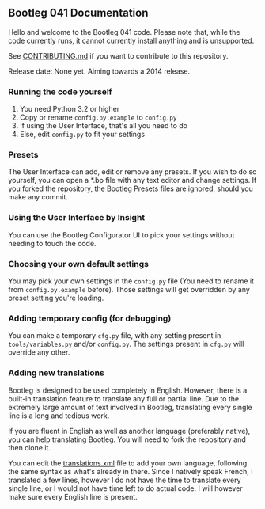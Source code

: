 ## Bootleg 041 Documentation

Hello and welcome to the Bootleg 041 code. Please note that, while the code currently runs, it cannot currently install anything and is unsupported.

See [CONTRIBUTING.md][0] if you want to contribute to this repository.

Release date: None yet. Aiming towards a 2014 release.

### Running the code yourself

1. You need Python 3.2 or higher
2. Copy or rename `config.py.example` to `config.py`
3. If using the User Interface, that's all you need to do
4. Else, edit `config.py` to fit your settings

### Presets

The User Interface can add, edit or remove any presets. If you wish to do so yourself, you can open a *.bp file with any text editor and change settings. If you forked the repository, the Bootleg Presets files are ignored, should you make any commit.

### Using the User Interface by Insight

You can use the Bootleg Configurator UI to pick your settings without needing to touch the code.

### Choosing your own default settings

You may pick your own settings in the `config.py` file (You need to rename it from `config.py.example` before). Those settings will get overridden by any preset setting you're loading.

### Adding temporary config (for debugging)

You can make a temporary `cfg.py` file, with any setting present in `tools/variables.py` and/or `config.py`. The settings present in `cfg.py` will override any other.

### Adding new translations

Bootleg is designed to be used completely in English. However, there is a built-in translation feature to translate any full or partial line. Due to the extremely large amount of text involved in Bootleg, translating every single line is a long and tedious work.

If you are fluent in English as well as another language (preferably native), you can help translating Bootleg. You will need to fork the repository and then clone it.

You can edit the [translations.xml][1] file to add your own language, following the same syntax as what's already in there. Since I natively speak French, I translated a few lines, however I do not have the time to translate every single line, or I would not have time left to do actual code. I will however make sure every English line is present.

[0]: https://github.com/Vgr255/Bootleg/blob/master/CONTRIBUTING.md
[1]: https://github.com/Vgr255/Bootleg/blob/master/translations.xml